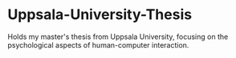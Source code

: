 # Uppsala-University-Thesis
Holds my master's thesis from Uppsala University, focusing on the psychological aspects of human-computer interaction.
